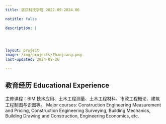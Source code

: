 ```yaml
---
title: 湛江科技学院 2022.09-2024.06

notitle: false

description: |




layout: project
image: /img/projects/Zhanjiang.png
last-updated: 2024-08-26

---
```


## 教育经历 Educational Experience

主修课程：BIM 技术应用、土木工程测量、土木工程材料、市政工程概论、建筑工程制图与识图等。
Major courses: Construction Engineering Measurement and Pricing, Construction Engineering Surveying, Building Mechanics, Building Drawing and Construction, Engineering Economics, etc.

